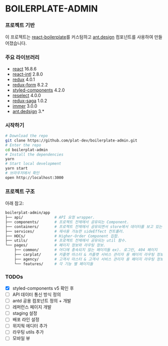# BOILERPLATE-ADMIN

### 프로젝트 기반

이 프로젝트는 [react-boilerplate](https://github.com/react-boilerplate/react-boilerplate/)를 커스텀하고 [ant.design](https://ant.design/docs/react/introduce) 컴포넌트를 사용하여 만들어졌습니다.

### 주요 라이브러리

* [react](https://reactjs.org/) 16.8.6
* [react-intl](https://github.com/formatjs/react-intl) 2.8.0
* [redux](https://redux.js.org/api/api-reference) 4.0.1
* [redux-form](https://redux-form.com/8.2.2/docs/gettingstarted.md/) 8.2.2
* [styled-components](https://styled-components.com/docs) 4.2.0
* [reselect](https://github.com/reduxjs/reselect) 4.0.0
* [redux-saga](https://redux-saga.js.org/) 1.0.2
* [immer](https://immerjs.github.io/immer/docs/introduction) 3.0.0
* [ant.dedsign](https://ant.design/docs/react/introduce) 3.*

### 시작하기

```sh
# Download the repo
git clone https://github.com/plat-dev/boilerplate-admin.git
# Enter the repo
cd boilerplat-admin
# Install the dependencies
yarn
# Start local development
yarn start
# 브라우저에서 확인
open http://localhost:3000
```

### 프로젝트 구조

아래 참고:

```sh
boilerplat-admin/app
├── api/              # API 요청 wrapper.
├── components/       # 프로젝트 전체에서 공유되는 Component.
├── containers/       # 프로젝트 전체에서 공유되면서 store에서 데이터를 보고 있는 Component.
├── services/         # 재사용 가능한 sideEffect 컨트롤러.
├── HOCs/             # Higher-Order Component 집합.
├── utils/            # 프로젝트 전체에서 공유되는 util 함수.
└── pages/            # 페이지 정보와 라우팅 정보.
    ├── common/       # 어디에 종속되지 않는 페이지들 ex). 로그인, 404 페이지
    ├── carplat/      # 카플랫 마스터 & 카플랫 서비스 관리자 용 페이지 라우팅 정보
    ├── agency/       # 고객사 마스터 & 고객사 서비스 관리자 용 페이지 라우팅 정보
    └── features/     # 각 기능 별 페이지들
```

### TODOs
- [X] styled-components v5 확인 후 
- [ ] API 데이터 통신 방식 정의
- [ ] antd 공용 컴포넌트 정의 + 개발
- [ ] 레퍼런스 페이지 개발
- [ ] staging 설정
- [ ] 배포 라인 설정
- [ ] 위지웍 에디터 추가
- [ ] 라우팅 utils 추가
- [ ] 모바일 뷰 
